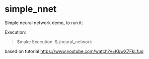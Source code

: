 # simple_nnet
Simple neural network demo, to run it:

Execution:
> $make
Execution:
> $./neural_network

based on tutorial https://www.youtube.com/watch?v=KkwX7FkLfug
